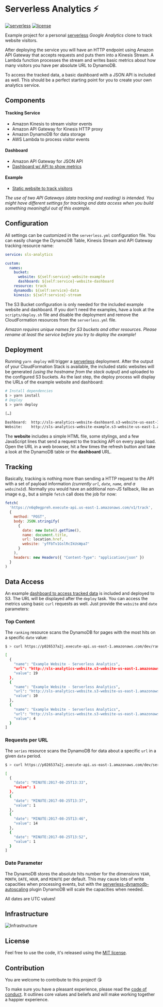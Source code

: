 # Serverless Analytics ⚡️

[![serverless](http://public.serverless.com/badges/v3.svg)](http://www.serverless.com) 
[![license](https://img.shields.io/github/license/sbstjn/serverless-analytics.svg)](LICENSE.md)

Example project for a personal [serverless](https://serverless.com) *Google Analytics* clone to track website visitors.

After deploying the service you will have an HTTP endpoint using Amazon API Gateway that accepts requests and puts them into a Kinesis Stream. A Lambda function processes the stream and writes basic metrics about how many visitors you have per absolute URL to DynamoDB. 

To access the tracked data, a basic dashboard with a JSON API is included as well. This should be a perfect starting point for you to create your own analytics service.

## Components

#### Tracking Service

- Amazon Kinesis to stream visitor events
- Amazon API Gateway for Kinesis HTTP proxy
- Amazon DynamoDB for data storage
- AWS Lambda to process visitor events

#### Dashboard

- Amazon API Gateway for JSON API
- [Dashboard w/ API to show metrics](http://sls-analytics-website-dashboard.s3-website-us-east-1.amazonaws.com/)

#### Example

- [Static website to track visitors](http://sls-analytics-website-example.s3-website-us-east-1.amazonaws.com)

*The use of two API Gateways (data tracking and reading) is intended. You might have different settings for tracking and data access when you build something meaningful out of this example.*

## Configuration

All settings can be customized in the `serverless.yml` configuration file. You can easily change the DynamoDB Table, Kinesis Stream and API Gateway tracking resource name:

```yaml
service: sls-analytics

custom:
  names:
    bucket: 
      website: ${self:service}-website-example
      dashboard: ${self:service}-website-dashboard
    resource: track
    dynamodb: ${self:service}-data
    kinesis: ${self:service}-stream
```

The S3 Bucket configuration is only needed for the included example website and dashboard. If you don't need the examples, have a look at the `scripts/deploy.sh` file and disable the deployment and remove the CloudFormation resources from the `serverless.yml` file.

*Amazon requires unique names for S3 buckets and other resources. Please rename at least the service before you try to deploy the example!*

## Deployment

Running `yarn deploy` will trigger a [serverless](https://serverless.com) deployment. After the output of your CloudFormation Stack is available, the included static websites will be generated *(using the hostname from the stack output)* and uploaded to the configured S3 buckets. As the last step, the deploy process will display the URLs of the example website and dashboard:

```bash
# Install dependencies
$ > yarn install
# Deploy 
$ > yarn deploy

[…]

Dashboard:  http://sls-analytics-website-dashboard.s3-website-us-east-1.amazonaws.com/
Website:    http://sls-analytics-website-example.s3-website-us-east-1.amazonaws.com/
```

The **website** includes a simple HTML file, some stylings, and a few JavaScript lines that send a request to the tracking API on every page load. Open the URL in a web browser, hit a few times the refresh button and take a look at the DynamoDB table or the **dashboard** URL.

## Tracking

Basically, tracking is nothing more than sending a HTTP request to the API with a set of payload information *(currently `url`, `date`, `name`, and a `websiteId`)*. Normally you would have an additional non-JS fallback, like an image e.g., but a simple `fetch` call does the job for now:

```js
fetch(
  'https://n6q0egpreh.execute-api.us-east-1.amazonaws.com/v1/track',
  {
    method: "POST",
    body: JSON.stringify(
      {
        date: new Date().getTime(),
        name: document.title,
        url: location.href,
        website: 'yfFbTv1GslRcIkUsWpa7'
      }
    ),
    headers: new Headers({ "Content-Type": "application/json" })
  }
)
```

## Data Access

An example [dashboard to access tracked data](http://sls-analytics-website-dashboard.s3-website-us-east-1.amazonaws.com/) is included and deployed to S3. The URL will be displayed after the `deploy` task. You can access the metrics using basic `curl` requests as well. Just provide the `website` and `date` parameters:

### Top Content

The `ranking` resource scans the DynamoDB for pages with the most hits on a specific `date` value:

```bash
$ > curl https://p026537a2j.execute-api.us-east-1.amazonaws.com/dev/ranking?website=yfFbTv1GslRcIkUsWpa7&date=MONTH:2017-08

[
  {
    "name": "Example Website - Serverless Analytics",
    "url": "http://sls-analytics-website.s3-website-us-east-1.amazonaws.com/baz",
    "value": 19
  },
  {
    "name": "Example Website - Serverless Analytics",
    "url": "http://sls-analytics-website.s3-website-us-east-1.amazonaws.com/",
    "value": 10
  },
  {
    "name": "Example Website - Serverless Analytics",
    "url": "http://sls-analytics-website.s3-website-us-east-1.amazonaws.com/bar",
    "value": 4
  }
]
```

### Requests per URL

The `series` resource scans the DynamoDB for data about a specific `url` in a given `date` period.

```bash
$ > curl https://p026537a2j.execute-api.us-east-1.amazonaws.com/dev/series?website=yfFbTv1GslRcIkUsWpa7&date=HOUR:2017-08-25T13&url=http://sls-analytics-website.s3-website-us-east-1.amazonaws.com/baz

[
  {
    "date": "MINUTE:2017-08-25T13:33",
    "value": 1
  },
  {
    "date": "MINUTE:2017-08-25T13:37",
    "value": 1
  },
  {
    "date": "MINUTE:2017-08-25T13:46",
    "value": 14
  },
  {
    "date": "MINUTE:2017-08-25T13:52",
    "value": 1
  }
]
```

### Date Parameter

The DynamoDB stores the absolute hits number for the dimensions `YEAR`, `MONTH`, `DATE`, `HOUR`, and `MINUTE` per default. This may cause lots of write capacities when processing events, but with the [serverless-dynamodb-autoscaling](https://github.com/sbstjn/serverless-dynamodb-autoscaling) plugin DynamoDB will scale the capacities when needed.

All dates are UTC values!

## Infrastructure

![Infrastructure](infra.png)

## License

Feel free to use the code, it's released using the [MIT license](LICENSE.md).

## Contribution

You are welcome to contribute to this project! 😘 

To make sure you have a pleasant experience, please read the [code of conduct](CODE_OF_CONDUCT.md). It outlines core values and beliefs and will make working together a happier experience.
